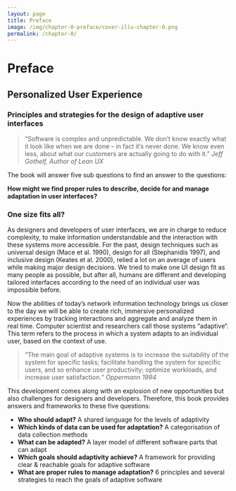 ```yaml
---
layout: page 
title: Preface
image: /img/chapter-0-preface/cover-illu-chapter-0.png 
permalink: /chapter-0/
---  
```

# Preface
## Personalized User Experience  
### Principles and strategies for the design of adaptive user interfaces  

> “Software is complex and unpredictable. We don’t know exactly what it look like when we are done – in fact it’s never done. We know even less, about what our customers are actually going to do with it.” <cite>Jeff Gothelf, Author of Lean UX</cite> 
  
The book will answer five sub questions to find an answer to the questions:   
  
**How might we find proper rules to describe, decide for and manage adaptation in user interfaces?**  
  
### One size fits all?    

As designers and developers of user interfaces, we are in charge to reduce complexity, to make information understandable and the interaction with these systems more accessible. For the past, design techniques such as universal design (Mace et al. 1990), design for all (Stephanidis 1997), and inclusive design (Keates et al. 2000), relied a lot on an average of users while making major design decisions. We tried to make one UI design fit as many people as possible, but after all, humans are different and developing tailored interfaces according to the need of an individual user was impossible before.   
  
Now the abilities of today’s network information technology brings us closer to the day we will be able to create rich, immersive personalized experiences by tracking interactions and aggregate and analyze them in real time.   Computer scientist and researchers call those systems “adaptive“. This term refers to the process in which a system adapts to an individual user, based on the context of use.   

> “The main goal of adaptive systems is to increase the suitability of the system for specific tasks; facilitate handling the system for specific users, and so enhance user productivity; optimize workloads, and increase user satisfaction.“ <cite>Oppermann 1994</cite>    
  
This development comes along with an explosion of new opportunities but also challenges for designers and developers. Therefore, this book provides answers and frameworks to these five questions:  
   
- **Who should adapt?** A shared language for the levels of adaptivity 
- **Which kinds of data can be used for adaptation?** A categorisation of data collection methods
- **What can be adapted?** A layer model of different software parts that can adapt
- **Which goals should adaptivity achieve?** A framework for providing clear & reachable goals for adaptive software
- **What are proper rules to manage adaptation?** 6 principles and several strategies to reach the goals of adaptive software
